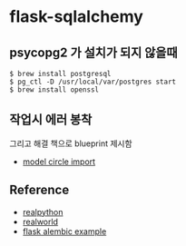 # flask-sqlalchemy


## psycopg2 가 설치가 되지 않을때
```
$ brew install postgresql
$ pg_ctl -D /usr/local/var/postgres start
$ brew install openssl
```

## 작업시 에러 봉착

그리고 해결 책으로 blueprint 제시함
- [model circle import](https://stackoverflow.com/questions/22929839/circular-import-of-db-reference-using-flask-sqlalchemy-and-blueprints)



## Reference
- [realpython](https://realpython.com/flask-by-example-part-2-postgres-sqlalchemy-and-alembic/)
- [realworld](https://github.com/gothinkster/flask-realworld-example-app)
- [flask alembic example](https://realpython.com/flask-by-example-part-2-postgres-sqlalchemy-and-alembic/)